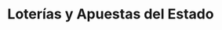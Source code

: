 ---
title: "Loterías y Apuestas del Estado"
url: /la-linea-de-la-concepcion/loterias-y-apuestas-del-estado/
shop: Lotterie
---